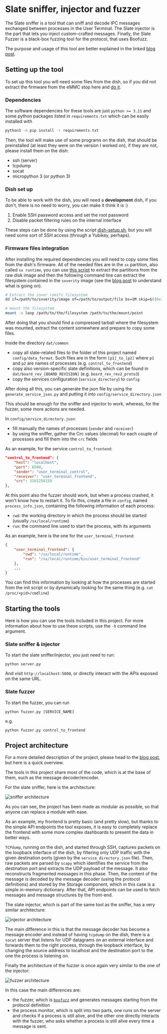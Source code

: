 # Slate sniffer, injector and fuzzer

The Slate sniffer is a tool that can sniff and decode IPC messages exchanged between processes in the User Terminal.
The Slate injector is the part that lets you inject custom-crafted messages.
Finally, the Slate Fuzzer is a black-box fuzzing tool for the protocol, that uses Boofuzz.

The purpose and usage of this tool are better explained in the linked [blog post](https://blog.quarkslab.com/starlink.html).

## Setting up the tool

To set up this tool you will need some files from the dish, so if you did not extract the firmware from the eMMC stop here and [do it](https://www.esat.kuleuven.be/cosic/blog/dumping-and-extracting-the-spacex-starlink-user-terminal-firmware/).

### Dependencies

The software dependencies for these tools are just `python >= 3.11` and some python packages listed in `requirements.txt` which can be easily installed with

```bash
python3 -m pip install -r requirements.txt
```

Then, the tool will make use of some programs on the dish, that should be preinstalled (at least they were on the version I worked on), if they are not, please install them on the dish:

* ssh (server)
* tcpdump
* socat
* micropython 3 (or python 3)

### Dish set up

To be able to work with the dish, you will need a **development** dish, if you don't, there is no need to worry, you can make it think it is :)

1. Enable SSH password access and set the root password
2. Disable packet filtering rules on the internal interface

These steps can be done by using the script [dish-setup.sh](./dish-setup.sh), but you will need some sort of SSH access (through a Yubikey, perhaps).

### Firmware files integration

After installing the required dependencies you will need to copy some files from the dish's firmware.
All of the needed files are in the `sx` partition, also called `sx runtime`, you can use [this script](../parts-extractor/parts-extractor.py) to extract the partitions from the raw disk image and then the following command line can extract the filesystem contained in the `sxverity` image (see the [blog post](https://blog.quarkslab.com/starlink.html) to understand what is going on).

```bash
# Extract the inner rom1fs filesystem
dd if=/path/to/sxverity/image of=/path/to/output/file bs=1M skip=$((0x1000))B status=progress

# mount the filesystem
mount -o loop /path/to/the/filesystem /path/to/the/mount/point
```

After doing that you should find a compressed tarball where the filesystem was mounted, extract the content somewhere and prepare to copy some files.

Inside the directory `dat/common`

* copy all slate-related files to the folder of this project named `config/data_format`. Such files are in the form `[p1]_to_[p2]` where `p1` and `p2` are names of processes (e.g. `control_to_frontend`)
* copy also version-specific slate definitions, which can be found in `dat/board_rev_[BOARD_REVISION]` (e.g. `board_rev_rev2_proto3`)
* copy the services configuration (`service_directory`) to `config`

After doing all this, you can generate the json file by using the `generate_service_json.py` and putting it into `config/service_directory.json`

This should be enough for the sniffer and injector to work, whereas, for the fuzzer, some more actions are needed.

In `config/service_directory.json`:

* fill manually the names of processes (`sender` and `receiver`)
* by using the sniffer, gather the Crc values (decimal) for each couple of processes and fill them into the `crc` fields

As an example, for the service `control_to_frontend`:

```json
"control_to_frontend": {
    "host": "localhost",
    "port": 6500,
    "sender": "user_terminal_control",
    "receiver": "user_terminal_frontend",
    "crc": 3165258159
},
```

At this point also the fuzzer should work, but when a process crashed, it won't know how to restart it.
To fix this, create a file in `config`, named `process_info.json`, containing the following information of each process:

* `cwd`: the working directory in which the process should be started (usually `/sx/local/runtime`)
* `run`: the command line used to start the process, with its arguments

As an example, here is the one for the `user_terminal_frontend`:

```json
{
    "user_terminal_frontend": {
        "cwd": "/sx/local/runtime",
        "run": "/sx/local/runtime/bin/user_terminal_frontend"
    },
    ...
}
```

You can find this information by looking at how the processes are started from the init script or by dynamically looking for the same thing (e.g. `cat /proc/<pid>/cmdline`)

## Starting the tools

Here is how you can use the tools included in this project.
For more information about how to use these scripts, use the `-h` command line argument.

### Slate sniffer & injector

To start the slate sniffer/injector, you just need to run:

```
python server.py
```

And visit `http://localhost:5000`, or directly interact with the APIs exposed on the same URL.

### Slate fuzzer

To start the fuzzer, you can run

```
python fuzzer.py [SERVICE_NAME]
```

e.g.

```
python fuzzer.py control_to_frontend
```

## Project architecture

For a more detailed description of the project, please head to the [blog post](https://blog.quarkslab.com/starlink.html), but here is a quick overview.

The tools in this project share most of the code, which is at the base of them, such as the message decoder/encoder.

For the slate sniffer, here is the architecture:

![sniffer architecture](./img/slate-sniffer.png)

As you can see, the project has been made as modular as possible, so that anyone can replace a module with ease.

As an example, my frontend is pretty basic (and pretty slow), but thanks to the simple API endpoints the tool exposes, it is easy to completely replace the frontend with some more complex dashboards to present the data in better ways.

`TCPdump`, running on the dish, and started through SSH, captures packets on the loopback interface of the dish, by filtering only UDP traffic with the given destination ports (given by the `service_directory.json` file).
Then, raw packets are parsed by `scapy` which identifies the service from the destination port and extracts the UDP payload of the message.
It also reconstructs fragmented messages in this phase.
Then, the content of the message is decoded by the message decoder (using the protocol definitions) and stored by the Storage component, which in this case is a simple in-memory dictionary.
After that, API endpoints can be used to fetch messages and message structures by the front-end.

The slate injector, which is part of the same tool as the sniffer, has a very similar architecture:

![injector architecture](./img/slate-injector.png)

The main difference in this is that the message decoder has become a message encoder and instead of having `tcpdump` on the dish, there is a `socat` server that listens for UDP datagrams on an external interface and forwards them to the right process, through the loopback interface, by changing the source address to localhost and the destination port to the one the process is listening on.

Finally the architecture of the fuzzer is once again very similar to the one of the injector:

![fuzzer architecture](./img/slate-fuzzer.png)

In this case the main differences are:

* the fuzzer, which is [`boofuzz`](https://boofuzz.readthedocs.io/en/stable/) and generates messages starting from the protocol definition
* the process monitor, which is split into two parts, one runs on the server and checks if a process is still alive, and the other one directly interacts with the fuzzer, who asks whether a process is still alive every time a message is sent.